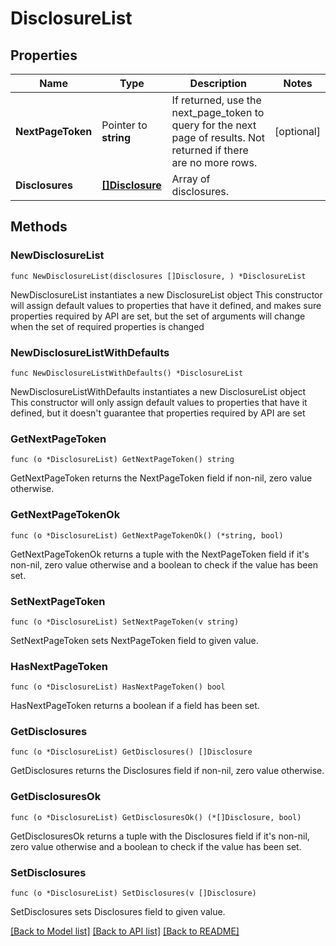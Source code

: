 # DisclosureList

## Properties

Name | Type | Description | Notes
------------ | ------------- | ------------- | -------------
**NextPageToken** | Pointer to **string** | If returned, use the next_page_token to query for the next page of results. Not returned if there are no more rows. | [optional] 
**Disclosures** | [**[]Disclosure**](Disclosure.md) | Array of disclosures. | 

## Methods

### NewDisclosureList

`func NewDisclosureList(disclosures []Disclosure, ) *DisclosureList`

NewDisclosureList instantiates a new DisclosureList object
This constructor will assign default values to properties that have it defined,
and makes sure properties required by API are set, but the set of arguments
will change when the set of required properties is changed

### NewDisclosureListWithDefaults

`func NewDisclosureListWithDefaults() *DisclosureList`

NewDisclosureListWithDefaults instantiates a new DisclosureList object
This constructor will only assign default values to properties that have it defined,
but it doesn't guarantee that properties required by API are set

### GetNextPageToken

`func (o *DisclosureList) GetNextPageToken() string`

GetNextPageToken returns the NextPageToken field if non-nil, zero value otherwise.

### GetNextPageTokenOk

`func (o *DisclosureList) GetNextPageTokenOk() (*string, bool)`

GetNextPageTokenOk returns a tuple with the NextPageToken field if it's non-nil, zero value otherwise
and a boolean to check if the value has been set.

### SetNextPageToken

`func (o *DisclosureList) SetNextPageToken(v string)`

SetNextPageToken sets NextPageToken field to given value.

### HasNextPageToken

`func (o *DisclosureList) HasNextPageToken() bool`

HasNextPageToken returns a boolean if a field has been set.

### GetDisclosures

`func (o *DisclosureList) GetDisclosures() []Disclosure`

GetDisclosures returns the Disclosures field if non-nil, zero value otherwise.

### GetDisclosuresOk

`func (o *DisclosureList) GetDisclosuresOk() (*[]Disclosure, bool)`

GetDisclosuresOk returns a tuple with the Disclosures field if it's non-nil, zero value otherwise
and a boolean to check if the value has been set.

### SetDisclosures

`func (o *DisclosureList) SetDisclosures(v []Disclosure)`

SetDisclosures sets Disclosures field to given value.



[[Back to Model list]](../README.md#documentation-for-models) [[Back to API list]](../README.md#documentation-for-api-endpoints) [[Back to README]](../README.md)


